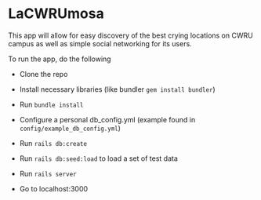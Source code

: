 # LaCWRUmosa

This app will allow for easy discovery of the best crying locations on CWRU campus as well as simple social networking for its users.

To run the app, do the following

* Clone the repo

* Install necessary libraries (like bundler `gem install bundler`)

* Run `bundle install`

* Configure a personal db_config.yml (example found in `config/example_db_config.yml`)

* Run `rails db:create`

* Run `rails db:seed:load` to load a set of test data

* Run `rails server`

* Go to localhost:3000

